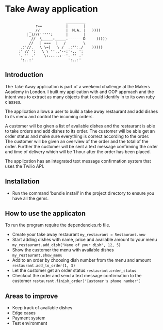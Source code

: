 Take Away application
==================
```
                            _________
              r==           |       |
           _  //            |  M.A. |   ))))
          |_)//(''''':      |       |
            //  \_____:_____.-------D     )))))
           //   | ===  |   /        \
       .:'//.   \ \=|   \ /  .:'':./    )))))
      :' // ':   \ \ ''..'--:'-.. ':
      '. '' .'    \:.....:--'.-'' .'
       ':..:'                ':..:'

 ```

Introduction
-------
The Take Away application is part of a weekend challenge at the Makers Academy in London. I built my application with and OOP approach and the intent was to extract as many objects that I could identify in to its own ruby classes.

The application allows a user to build a take away restaurant and add dishes to its menu and control the incoming orders.

A customer will be given a list of available dishes and the restaurant is able to take orders and add dishes to its order. The customer will be able get an order status and make sure everything is correct according to the order. The customer will be given an overview of the order and the total of the order. Further the customer will be sent a text message confirming the order and time of delivery which will be 1 hour after the order has been placed.

The application has an integrated text message confirmation system that uses the Twilio API.


Installation
-----
* Run the command 'bundle install' in the project directory to ensure you have all the gems.


How to use the applicaton
-----

To run the program require the dependencies.rb file.

* Create your take away restaurant
  ``my_restaurant = Restaurant.new``
* Start adding dishes with name, price and available amount to your menu
  ``my_restaurant.add_dish("Name of your dish", 12, 5)``
* Show the customer the menu with available dishes
  ``my_restaurant.show_menu``
* Add to an order by choosing dish number from the menu and amount
  ``restaurant.add_to_order(1, 3)``
* Let the customer get an order status
  ``restaurant.order_status``
* Checkout the order and send a text message confirmation to the customer
  ``restaurant.finish_order("Customer's phone number")``

Areas to improve
-----

* Keep track of available dishes
* Edge cases
* Payment system
* Test environment
